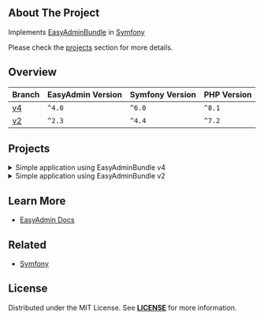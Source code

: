 ## About The Project
Implements [EasyAdminBundle][easy_admin_github] in [Symfony][symfony_website]

Please check the [projects](#projects) section for more details.

## Overview
| Branch   | EasyAdmin Version | Symfony Version | PHP Version |
|----------|-------------------|-----------------|-------------|
| [v4][v4] | `^4.0`            | `^6.0`          | `^8.1`      | 
| [v2][v2] | `^2.3`            | `^4.4`          | `^7.2`      |


## Projects
<details><summary>Simple application using EasyAdminBundle v4</summary>  
<p>

<img
src="https://user-images.githubusercontent.com/5810350/226254914-a20cb91d-da7a-4417-81d4-4733b749986c.png"
alt="easy admin bundle v4"
width="50%"
/>

**Code:** https://github.com/habibun/easy-admin-bundle/tree/v4  
**Resources:** ~  

#### Installation
```bash
git clone git@github.com:habibun/easy-admin-bundle.git
cd easy-admin-bundle
git checkout v4
symfony composer install
yarn install
```

</p>
---
</details>


<details><summary>Simple application using EasyAdminBundle v2</summary>  
<p>  

<img
src="https://user-images.githubusercontent.com/5810350/226255064-bba19bae-ac88-4ea3-a010-97abb549118c.png"
alt="easy admin bundle v2"
width="50%"
/>

**Code:** https://github.com/habibun/easy-admin-bundle/tree/v2  
**Resources:** ~  

#### Installation
```bash
git clone git@github.com:habibun/easy-admin-bundle.git
cd easy-admin-bundle
git checkout v2
symfony composer install
```

</p>
</details>


## Learn More
- [EasyAdmin Docs][easy_admin_docs]


## Related
- [Symfony](https://github.com/habibun/symfony)


## License
Distributed under the MIT License. See **[LICENSE][license]** for more information.


[//]: # (Links)
[license]: https://github.com/habibun/symfony-api-platform/blob/main/LICENSE
[symfony_website]: https://symfony.com/

[easy_admin_github]: https://github.com/EasyCorp/EasyAdminBundle
[easy_admin_docs]: https://symfony.com/bundles/EasyAdminBundle/current/index.html

[v4]: https://github.com/habibun/easy-admin-bundle/tree/v4
[v4_tt]: https://github.com/habibun/easy-admin-bundle/tree/v4 "Simple application using EasyAdminBundle v4"

[v2]: https://github.com/habibun/easy-admin-bundle/tree/v2
[v2_tt]: https://github.com/habibun/easy-admin-bundle/tree/v2 "Simple application using EasyAdminBundle v2"
